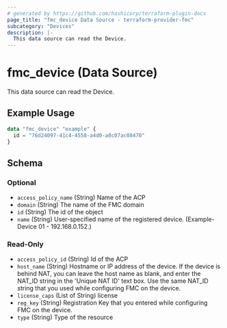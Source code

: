 ```yaml
---
# generated by https://github.com/hashicorp/terraform-plugin-docs
page_title: "fmc_device Data Source - terraform-provider-fmc"
subcategory: "Devices"
description: |-
  This data source can read the Device.
---
```


# fmc_device (Data Source)

This data source can read the Device.

## Example Usage

```terraform
data "fmc_device" "example" {
  id = "76d24097-41c4-4558-a4d0-a8c07ac08470"
}
```

<!-- schema generated by tfplugindocs -->
## Schema

### Optional

- `access_policy_name` (String) Name of the ACP
- `domain` (String) The name of the FMC domain
- `id` (String) The id of the object
- `name` (String) User-specified name of the registered device. (Example- Device 01 - 192.168.0.152.)

### Read-Only

- `access_policy_id` (String) Id of the ACP
- `host_name` (String) Hostname or IP address of the device. If the device is behind NAT, you can leave the host name as blank, and enter the NAT_ID string in the 'Unique NAT ID' text box. Use the same NAT_ID string that you used while configuring FMC on the device.
- `license_caps` (List of String) license
- `reg_key` (String) Registration Key that you entered while configuring FMC on the device.
- `type` (String) Type of the resource
